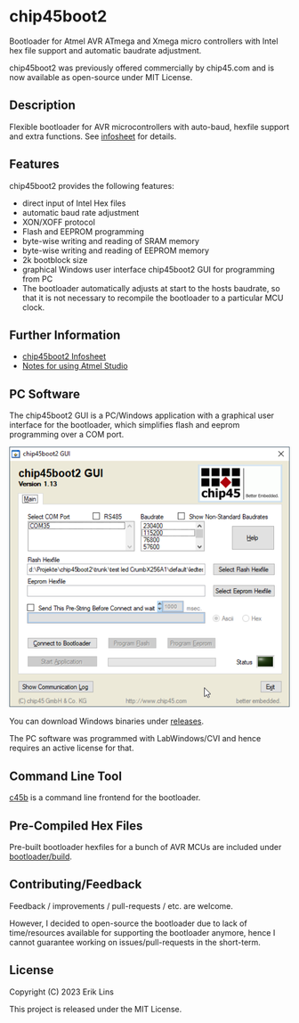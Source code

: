 # chip45boot2
Bootloader for Atmel AVR ATmega and Xmega micro controllers with Intel hex file support and automatic baudrate adjustment. 

chip45boot2 was previously offered commercially by chip45.com and is now available as open-source under MIT License.

## Description

Flexible bootloader for AVR microcontrollers with auto-baud, hexfile support and extra functions. See [infosheet](docs/chip45boot2_infosheet.pdf) for details.

## Features
chip45boot2 provides the following features:

- direct input of Intel Hex files
- automatic baud rate adjustment
- XON/XOFF protocol
- Flash and EEPROM programming
- byte-wise writing and reading of SRAM memory
- byte-wise writing and reading of EEPROM memory
- 2k bootblock size
- graphical Windows user interface chip45boot2 GUI for programming from PC
- The bootloader automatically adjusts at start to the hosts baudrate, so that it is not necessary to recompile the bootloader to a particular MCU clock.

## Further Information

- [chip45boot2 Infosheet](docs/chip45boot2_infosheet.pdf)
- [Notes for using Atmel Studio](docs/chip45boot2_Studio6_notes.pdf)

## PC Software
The chip45boot2 GUI is a PC/Windows application with a graphical user interface for the bootloader, which simplifies flash and eeprom programming over a COM port.

![chip45boot2 PC GUI](img/chip45boot2_GUI.png)

You can download Windows binaries under [releases](https://github.com/eriklins/chip45boot2/releases).

The PC software was programmed with LabWindows/CVI and hence requires an active license for that.

## Command Line Tool
[c45b](https://github.com/bullestock/c45b) is a command line frontend for the bootloader.

## Pre-Compiled Hex Files
Pre-built bootloader hexfiles for a bunch of AVR MCUs are included under [bootloader/build](bootloader/build).

## Contributing/Feedback
Feedback / improvements / pull-requests / etc. are welcome. 

However, I decided to open-source the bootloader due to lack of time/resources available for supporting the bootloader anymore, hence I cannot guarantee working on issues/pull-requests in the short-term.

## License
Copyright (C) 2023 Erik Lins

This project is released under the MIT License.
